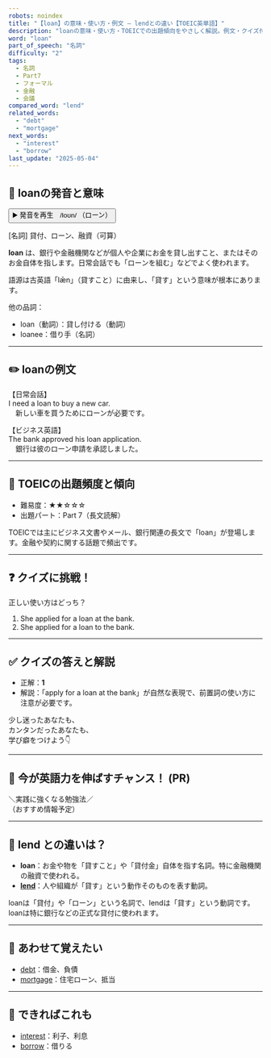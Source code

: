 ```yaml
---
robots: noindex
title: "【loan】の意味・使い方・例文 ― lendとの違い【TOEIC英単語】"
description: "loanの意味・使い方・TOEICでの出題傾向をやさしく解説。例文・クイズ付きでlendとの違いもわかりやすく学べます。"
word: "loan"
part_of_speech: "名詞"
difficulty: "2"
tags:
  - 名詞
  - Part7
  - フォーマル
  - 金融
  - 会議
compared_word: "lend"
related_words:
  - "debt"
  - "mortgage"
next_words:
  - "interest"
  - "borrow"
last_update: "2025-05-04"
---
```


## 🔰 loanの発音と意味

<button class="play-audio" onclick="playTTS('loan')">
  <span class="play-audio-main">
    ▶️ 発音を再生　/loʊn/
  </span>
  <span class="play-audio-sub">
    （ローン）
  </span>
</button>

[名詞] 貸付、ローン、融資（可算）

**loan** は、銀行や金融機関などが個人や企業にお金を貸し出すこと、またはそのお金自体を指します。日常会話でも「ローンを組む」などでよく使われます。

語源は古英語「lǣn」（貸すこと）に由来し、「貸す」という意味が根本にあります。

他の品詞：  
- loan（動詞）：貸し付ける（動詞）
- loanee：借り手（名詞）

---

## ✏️ loanの例文

【日常会話】  
I need a loan to buy a new car.  
　新しい車を買うためにローンが必要です。

【ビジネス英語】  
The bank approved his loan application.  
　銀行は彼のローン申請を承認しました。

---

## 🎯 TOEICの出題頻度と傾向

- 難易度：★★☆☆☆
- 出題パート：Part 7（長文読解）

TOEICでは主にビジネス文書やメール、銀行関連の長文で「loan」が登場します。金融や契約に関する話題で頻出です。

---

## ❓ クイズに挑戦！

正しい使い方はどっち？

1. She applied for a loan at the bank.  
2. She applied for a loan to the bank.

---

## ✅ クイズの答えと解説

- 正解：**1**
- 解説：「apply for a loan at the bank」が自然な表現で、前置詞の使い方に注意が必要です。

少し迷ったあなたも、  
カンタンだったあなたも、  
学び癖をつけよう👇️

---

## 🚀 今が英語力を伸ばすチャンス！ (PR)

<div class="info-center">
＼実践に強くなる勉強法／<br>  
（おすすめ情報予定）
</div>

---

## 🤔  lend との違いは？

- **loan**：お金や物を「貸すこと」や「貸付金」自体を指す名詞。特に金融機関の融資で使われる。
- **[lend](/word/lend)**：人や組織が「貸す」という動作そのものを表す動詞。

loanは「貸付」や「ローン」という名詞で、lendは「貸す」という動詞です。loanは特に銀行などの正式な貸付に使われます。

---

## 🧩 あわせて覚えたい

- [debt](/word/debt)：借金、負債
- [mortgage](/word/mortgage)：住宅ローン、抵当

---

## 📖 できればこれも

- [interest](/word/interest)：利子、利息
- [borrow](/word/borrow)：借りる

<!-- cvid: aid28_bid46 -->
